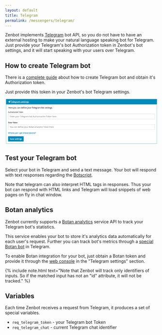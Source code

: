 ```yaml
---
layout: default
title: Telegram
permalink: /messengers/telegram/
---
```


Zenbot implements [Telegram](https://telegram.org) bot API, so you do not have to have an external hosting to make your natural language speaking bot for Telegram.
Just provide your Telegram\'s bot Authorization token in Zenbot\'s bot settings, and it will start speaking with your users over Telegram.

## How to create Telegram bot
There is a [complete guide](https://core.telegram.org/bots#3-how-do-i-create-a-bot) about how to create Telegram bot and obtain it\'s Authorization token.

Just provide this token in your Zenbot\'s bot Telegram settings.

![Telegram settings](/img/telegram.png)

## Test your Telegram bot
Select your bot in Telegram and send a text message.
Your bot will respond with text responses regarding the [Botscript](/botscript/).

Note that telegram can also interpret HTML tags in responses.
Thus your bot can respond with HTML links and Telegram will load snippets of web pages on fly in chat window.

## Botan analytics
Zenbot currently supports a [Botan analytics](http://botan.io/) service API to track your Telegram bot\'s statistics.

This service enables your bot to store it\'s analytics data automatically for each user\'s request.
Further you can track bot\'s metrics through a [special Botan bot](https://telegram.me/Botaniobot?start=src%3Dbotanio) in Telegram.

To enable Botan integration for your bot, just obtain a Botan token and provide it through the [web console](https://zenbot.org) in the "Telegram settings" section.

{% include note.html text="Note that Zenbot will track only identifiers of inputs.
So if the matched input has not an \"id\" attribute, it will not be tracked." %}

## Variables
Each time Zenbot receives a request from Telegram, it produces a set of special variables.

- `req_telegram_token` - your Telegram bot Token
- `req_telegram_chat` - current Telegram chat identifier
